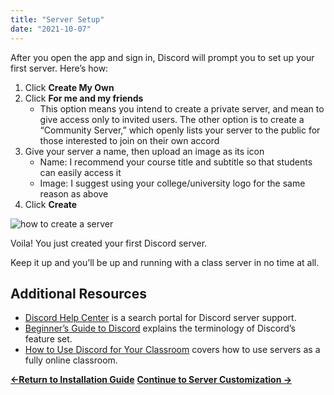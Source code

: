 ```yaml
---
title: "Server Setup"
date: "2021-10-07"
---
```


After you open the app and sign in, Discord will prompt you to set up your first server. Here’s how: 

1. Click **Create My Own**
2. Click **For me and my friends**
    - This option means you intend to create a private server, and mean to give access only to invited users. The other option is to create a “Community Server,” which openly lists your server to the public for those interested to join on their own accord
3. Give your server a name, then upload an image as its icon
    - Name: I recommend your course title and subtitle so that students can easily access it
    - Image: I suggest using your college/university logo for the same reason as above
4. Click **Create**

![how to create a server](images/giphy.gif)

Voila! You just created your first Discord server. 

Keep it up and you’ll be up and running with a class server in no time at all. 

## **Additional Resources** 

- [Discord Help Center](https://support.discord.com/hc/en-us) is a search portal for Discord server support. 
- [Beginner’s Guide to Discord](https://support.discord.com/hc/en-us/articles/360045138571-Beginner-s-Guide-to-Discord) explains the terminology of Discord’s feature set.
- [How to Use Discord for Your Classroom](https://support.discord.com/hc/en-us/articles/360040613072-How-to-Use-Discord-for-Your-Classroom#h_6f20128a-c095-498f-a28d-ab78137f55ed) covers how to use servers as a fully online classroom.

**[←Return to Installation Guide](https://discordedu.commons.gc.cuny.edu/installation-guide/)** [**Continue to Server Customization →**](https://discordedu.commons.gc.cuny.edu/server-customization/)

